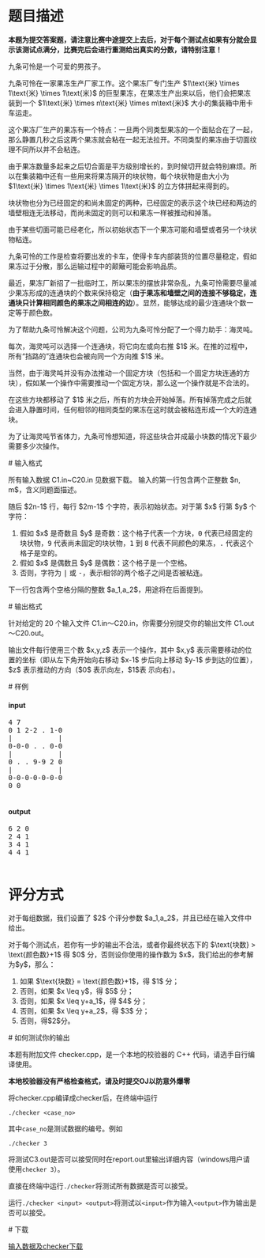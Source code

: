 # 题目描述

<p><strong>本题为提交答案题，请注意比赛中途提交上去后，对于每个测试点如果有分就会显示该测试点满分，比赛完后会进行重测给出真实的分数，请特别注意！</strong></p>
<p>九条可怜是一个可爱的男孩子。</p>
<p>九条可怜在一家果冻生产厂家工作。这个果冻厂专门生产 $1\text{米} \times 1\text{米} \times 1\text{米}$ 的巨型果冻，在果冻生产出来以后，他们会把果冻装到一个 $1\text{米} \times n\text{米} \times m\text{米}$ 大小的集装箱中用卡车运走。</p>
<p>这个果冻厂生产的果冻有一个特点：一旦两个同类型果冻的一个面贴合在了一起，那么静置几秒之后这两个果冻就会粘在一起无法拉开。不同类型的果冻由于切面纹理不同所以并不会粘连。</p>
<p>由于果冻数量多起来之后切合面是平方级别增长的，到时候切开就会特别麻烦。所以在集装箱中还有一些用来将果冻隔开的块状物，每个块状物是由大小为 $1\text{米} \times 1\text{米} \times 1\text{米}$ 的立方体拼起来得到的。</p>
<p>块状物也分为已经固定的和尚未固定的两种，已经固定的表示这个块已经和两边的墙壁相连无法移动，而尚未固定的则可以和果冻一样被推动和掉落。</p>
<p>由于某些切面可能已经老化，所以初始状态下一个果冻可能和墙壁或者另一个块状物粘连。</p>
<p>九条可怜的工作是检查将要出发的卡车，使得卡车内部装货的位置尽量稳定，假如果冻过于分散，那么运输过程中的颠簸可能会影响品质。</p>
<p>最近，果冻厂新招了一批临时工，所以果冻的摆放非常杂乱，九条可怜需要尽量减少果冻形成的连通块的个数来保持稳定（<strong>由于果冻和墙壁之间的连接不够稳定，连通块只计算相同颜色的果冻之间相连的边</strong>）。显然，能够达成的最少连通块个数一定等于颜色数。</p>
<p>为了帮助九条可怜解决这个问题，公司为九条可怜分配了一个得力助手：海灵吨。</p>
<p>每次，海灵吨可以选择一个连通块，将它向左或向右推 $1$ 米。在推的过程中，所有“挡路的”连通块也会被向同一个方向推 $1$ 米。</p>
<p>当然，由于海灵吨并没有办法推动一个固定方块（包括和一个固定方块连通的方块），假如某一个操作中需要推动一个固定方块，那么这一个操作就是不合法的。</p>
<p>在这些方块都移动了 $1$ 米之后，所有的方块会开始掉落。所有掉落完成之后就会进入静置时间，任何相邻的相同类型的果冻在这时就会被粘连形成一个大的连通块。</p>
<p>为了让海灵吨节省体力，九条可怜想知道，将这些块合并成最小块数的情况下最少需要多少次操作。</p>
# 输入格式


<p>所有输入数据 C1.in~C20.in 见数据下载。 输入的第一行包含两个正整数 $n, m$，含义同题面描述。 </p>
<p>随后 $2n-1$ 行，每行 $2m-1$ 个字符，表示初始状态。对于第 $x$ 行第 $y$ 个字符：</p>
<ol><li>假如 $x$ 是奇数且 $y$ 是奇数：这个格子代表一个方块，<samp>0</samp> 代表已经固定的块状物，<samp>9</samp> 代表尚未固定的块状物，<samp>1</samp> 到 <samp>8</samp> 代表不同颜色的果冻，<samp>.</samp> 代表这个格子是空的。</li>
<li>假如 $x$ 是偶数且 $y$ 是偶数：这个格子是一个空格。</li>
<li>否则，字符为 <samp>|</samp> 或 <samp>-</samp>，表示相邻的两个格子之间是否被粘连。</li>
</ol><p>下一行包含两个空格分隔的整数 $a_1,a_2$，用途将在后面提到。</p>
# 输出格式


<p>针对给定的 20 个输入文件 C1.in～C20.in，你需要分别提交你的输出文件 C1.out～C20.out。</p>
<p>输出文件每行使用三个数 $x,y,z$ 表示一个操作，其中 $x,y$ 表示需要移动的位置的坐标（即从左下角开始向右移动 $x-1$ 步后向上移动 $y-1$ 步到达的位置），$z$ 表示推动的方向（$0$ 表示向左，$1$表 示向右）。</p>
# 样例


<h4>input</h4>
<pre>4 7
0 1 2-2 . 1-0
|           |
0-0-0 . . 0-0
|           |
0 . . 9-9 2 0
|           |
0-0-0-0-0-0-0
0 0

</pre>

<h4>output</h4>
<pre>6 2 0
2 4 1
3 4 1
4 4 1

</pre>

# 评分方式


<p>对于每组数据，我们设置了 $2$ 个评分参数 $a_1,a_2$，并且已经在输入文件中给出。</p>
<p>对于每个测试点，若你有一步的输出不合法，或者你最终状态下的 $\text{块数} &gt; \text{颜色数}+1$ 得 $0$ 分，否则设你使用的操作数为 $x$，我们给出的参考解为$y$，那么：</p>
<ol><li>如果 $\text{块数} = \text{颜色数}+1$，得 $1$ 分；</li>
<li>否则，如果 $x \leq y$，得 $5$ 分；</li>
<li>否则，如果 $x \leq y+a_1$，得 $4$ 分；</li>
<li>否则，如果 $x \leq y+a_2$，得 $3$ 分；</li>
<li>否则，得$2$分。</li>
</ol># 如何测试你的输出


<p>本题有附加文件 checker.cpp，是一个本地的校验器的 C++ 代码，请选手自行编译使用。</p>
<p><strong>本地校验器没有严格检查格式，请及时提交OJ以防意外爆零</strong></p>
<p>将checker.cpp编译成checker后，在终端中运行</p>
<p><code>./checker &lt;case_no&gt;</code></p>
<p>其中<code>case_no</code>是测试数据的编号。例如</p>
<p><code>./checker 3</code></p>
<p>将测试C3.out是否可以接受同时在report.out里输出详细内容（windows用户请使用<code>checker 3</code>）。</p>
<p>直接在终端中运行<code>./checker</code>将测试所有数据是否可以接受。</p>
<p>运行<code>./checker &lt;input&gt; &lt;output&gt;</code>将测试以<code>&lt;input&gt;</code>作为输入<code>&lt;output&gt;</code>作为输出是否可以接受。</p>
# 下载


<p><a href="/download.php?type=problem&amp;id=215">输入数据及checker下载</a></p>
